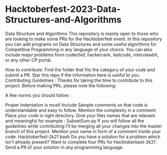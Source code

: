 # Hacktoberfest-2023-Data-Structures-and-Algorithms
Data Structure and Algorithms
This repository is mainly open to those who are looking to make some PRs for the Hacktoberfest event. In this repository you can add programs on Data Structures and some useful algorithms for Competitive Programming in any language of your choice. You can also include major problems from codechef, hackerrank, leetcode, interviewbit, or any other CP portal.

How to contribute:
Find the folder that fits the category of your code and submit a PR.
Star this repo if the information here is useful to you.
Contributing Guidelines :
Thanks for taking the time to contribute to this project. Before making PRs, please note the following:

A few norms you should follow :

Proper indentation is must!
Include Sample comments so that code is understandable and easy to follow.
Mention the complexity in a comment.
Place your code in right directory.
Give your files names that are relevant and meaningful for example : SubsetSum.py
If you will follow all the guidelines while contributing I'll be merging all your changes into the master branch of this project.
Mention your name in form of a comment inside your code.
Hacktoberfest-2k21 bash
Do you have a solution for a problem which isn't already present? Want to complete four PRs for Hacktoberbest-2k21. Send a PR of your solution in any programming language.

